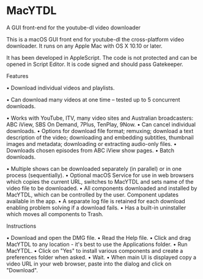 # MacYTDL
A GUI front-end for the youtube-dl video downloader

This is a macOS GUI front end for youtube-dl the cross-platform video downloader. It runs on any Apple Mac with OS X 10.10 or later.

It has been developed in AppleScript. The code is not protected and can be opened in Script Editor. It is code signed and should pass Gatekeeper.

Features

• Download individual videos and playlists.

• Can download many videos at one time – tested up to 5 concurrent downloads.

• Works with YouTube, ITV, many video sites and Australian broadcasters: ABC iView, SBS On Demand, 7Plus, TenPlay, 9Now.
• Can cancel individual downloads.
• Options for download file format; remuxing; download a text description of the video; downloading and embedding subtitles, thumbnail images and metadata; downloading or extracting audio-only files.
• Downloads chosen episodes from ABC iView show pages.
• Batch downloads.

• Multiple shows can be downloaded separately (in parallel) or in one process (sequentially).
• Optional macOS Service for use in web browsers which copies the current URL, switches to MacYTDL and sets name of the video file to be downloaded.
• All components downloaded and installed by MacYTDL, which can be controlled by the user. Component updates available in the app.
• A separate log file is retained for each download enabling problem solving if a download fails.
• Has a built-in uninstaller which moves all components to Trash.

Instructions

• Download and open the DMG file.
• Read the Help file.
• Click and drag MacYTDL to any location - it's best to use the Applications folder.
• Run MacYTDL.
• Click on "Yes" to install various components and create a preferences folder when asked.
• Wait.
• When main UI is displayed copy a video URL in your web browser, paste into the dialog and click on "Download".

